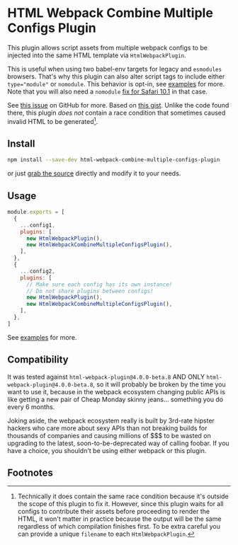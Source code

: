 # HTML Webpack Combine Multiple Configs Plugin
This plugin allows script assets from multiple webpack configs to be injected into the same HTML template via `HtmlWebpackPlugin`.

This is useful when using two babel-env targets for legacy and `esmodules` browsers. That's why this plugin can also alter script tags to include either `type="module"` or `nomodule`. This behavior is opt-in, see [examples](examples/example-basic) for more.
Note that you will also need a `nomodule` [fix for Safari 10.1](https://gist.github.com/samthor/64b114e4a4f539915a95b91ffd340acc) in that case.

See [this issue](https://github.com/jantimon/html-webpack-plugin/issues/782) on GitHub for more.
Based on [this gist](https://gist.github.com/robatwilliams/36a95119ae5adcd734a73f642f749cc3). 
Unlike the code found there, this plugin _does not_ contain a race condition that sometimes caused invalid HTML to be generated[^1].

## Install

```bash
npm install --save-dev html-webpack-combine-multiple-configs-plugin
```

or just [grab the source](https://unpkg.com/html-webpack-combine-multiple-configs-plugin) directly and modify it to your needs.

## Usage

```js
module.exports = [
  {
    ...config1,
    plugins: [
      new HtmlWebpackPlugin(),
      new HtmlWebpackCombineMultipleConfigsPlugin(),
    ],
  }, 
  {
    ...config2,
    plugins: [
      // Make sure each config has its own instance!
      // Do not share plugins between configs!
      new HtmlWebpackPlugin(),
      new HtmlWebpackCombineMultipleConfigsPlugin(),
    ], 
  },
]
```

See [examples](examples) for more.

## Compatibility
It was tested against `html-webpack-plugin@4.0.0-beta.8` AND ONLY `html-webpack-plugin@4.0.0-beta.8`, so it will probably be broken by the time you want to use it, because in the webpack ecosystem changing public APIs is like getting a new pair of Cheap Monday skinny jeans... something you do every 6 months. 

Joking aside, the webpack ecosystem really is built by 3rd-rate hipster hackers who care more about sexy APIs than not breaking builds for thousands of companies and causing millions of $$$ to be wasted on upgrading to the latest, soon-to-be-deprecated way of calling foobar. If you have a choice, you shouldn't be using either webpack or this plugin.

## Footnotes

[^1]: Technically it does contain the same race condition because it's outside the scope of this plugin to fix it. However, since this plugin waits for all configs to contribute their assets before proceeding to render the HTML, it won't matter in practice because the output will be the same regardless of which compilation finishes first. To be extra careful you can provide a unique `filename` to each `HtmlWebpackPlugin`.
